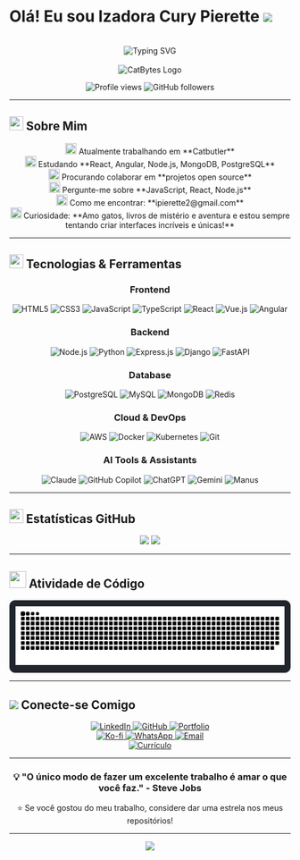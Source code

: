 # Olá! Eu sou Izadora Cury Pierette <img src="https://media.giphy.com/media/hvRJCLFzcasrR4ia7z/giphy.gif" width="25px">

<br>

<div align="center">
  <img src="https://readme-typing-svg.herokuapp.com/?lines=Desenvolvedora+Full+Stack;Apaixonada+por+Tecnologia;Sempre+buscando+Conhecimento&font=Roboto&size=30&duration=3000&pause=500&color=ff6ac1&center=true&width=500&height=70&gradient=FF1493,9932CC,4169E1" alt="Typing SVG" />
  <br><br>
  <img src="https://catbytes.netlify.app/images/logo300x100-fundo-escuro.svg" alt="CatBytes Logo" width="300" height="100"/>
</div>

<p align="center">
  <img src="https://komarev.com/ghpvc/?username=ipierette&color=ff6ac1&style=for-the-badge&label=VISITANTES" alt="Profile views" />
  <img src="https://img.shields.io/github/followers/ipierette?style=for-the-badge&color=58a6ff&labelColor=21262d&logo=github&label=SEGUIDORES" alt="GitHub followers" />
</p>

---

## <img src="https://img.icons8.com/dusk/64/rocket.png" width="25" height="25"/> Sobre Mim

<p align="center">
  <img src="https://img.icons8.com/fluency/48/telescope.png" width="20" height="20"/> Atualmente trabalhando em **Catbutler** <br>
  <img src="https://img.icons8.com/fluency/48/brain.png" width="20" height="20"/> Estudando **React, Angular, Node.js, MongoDB, PostgreSQL** <br>
  <img src="https://img.icons8.com/fluency/48/handshake.png" width="20" height="20"/> Procurando colaborar em **projetos open source** <br>
  <img src="https://img.icons8.com/fluency/48/chat.png" width="20" height="20"/> Pergunte-me sobre **JavaScript, React, Node.js** <br>
  <img src="https://img.icons8.com/fluency/48/email-open.png" width="20" height="20"/> Como me encontrar: **ipierette2@gmail.com** <br>
  <img src="https://img.icons8.com/fluency/48/lightning-bolt.png" width="20" height="20"/> Curiosidade: **Amo gatos, livros de mistério e aventura e estou sempre tentando criar interfaces incríveis e únicas!**
</p>

---

## <img src="https://img.icons8.com/fluency/48/settings.png" width="25" height="25"/> Tecnologias & Ferramentas

<div align="center">

### Frontend
![HTML5](https://img.shields.io/badge/HTML5-E34F26?style=for-the-badge&logo=html5&logoColor=white)
![CSS3](https://img.shields.io/badge/CSS3-1572B6?style=for-the-badge&logo=css3&logoColor=white)
![JavaScript](https://img.shields.io/badge/JavaScript-F7DF1E?style=for-the-badge&logo=javascript&logoColor=black)
![TypeScript](https://img.shields.io/badge/TypeScript-007ACC?style=for-the-badge&logo=typescript&logoColor=white)
![React](https://img.shields.io/badge/React-20232A?style=for-the-badge&logo=react&logoColor=61DAFB)
![Vue.js](https://img.shields.io/badge/Vue.js-35495E?style=for-the-badge&logo=vue.js&logoColor=4FC08D)
![Angular](https://img.shields.io/badge/Angular-DD0031?style=for-the-badge&logo=angular&logoColor=white)

### Backend
![Node.js](https://img.shields.io/badge/Node.js-43853D?style=for-the-badge&logo=node.js&logoColor=white)
![Python](https://img.shields.io/badge/Python-3776AB?style=for-the-badge&logo=python&logoColor=white)
![Express.js](https://img.shields.io/badge/Express.js-404D59?style=for-the-badge&logoColor=white)
![Django](https://img.shields.io/badge/Django-092E20?style=for-the-badge&logo=django&logoColor=white)
![FastAPI](https://img.shields.io/badge/FastAPI-005571?style=for-the-badge&logo=fastapi&logoColor=white)

### Database
![PostgreSQL](https://img.shields.io/badge/PostgreSQL-316192?style=for-the-badge&logo=postgresql&logoColor=white)
![MySQL](https://img.shields.io/badge/MySQL-00000F?style=for-the-badge&logo=mysql&logoColor=white)
![MongoDB](https://img.shields.io/badge/MongoDB-4EA94B?style=for-the-badge&logo=mongodb&logoColor=white)
![Redis](https://img.shields.io/badge/Redis-DC382D?style=for-the-badge&logo=redis&logoColor=white)

### Cloud & DevOps
![AWS](https://img.shields.io/badge/AWS-232F3E?style=for-the-badge&logo=amazon-aws&logoColor=white)
![Docker](https://img.shields.io/badge/Docker-2496ED?style=for-the-badge&logo=docker&logoColor=white)
![Kubernetes](https://img.shields.io/badge/Kubernetes-326CE5?style=for-the-badge&logo=kubernetes&logoColor=white)
![Git](https://img.shields.io/badge/Git-F05032?style=for-the-badge&logo=git&logoColor=white)

### AI Tools & Assistants
![Claude](https://img.shields.io/badge/Claude-000000?style=for-the-badge&logo=anthropic&logoColor=white)
![GitHub Copilot](https://img.shields.io/badge/GitHub%20Copilot-000000?style=for-the-badge&logo=github&logoColor=white)
![ChatGPT](https://img.shields.io/badge/ChatGPT-10A37F?style=for-the-badge&logo=openai&logoColor=white)
![Gemini](https://img.shields.io/badge/Gemini-8E44AD?style=for-the-badge&logo=google&logoColor=white)
![Manus](https://img.shields.io/badge/Manus-000000?style=for-the-badge&logo=robot&logoColor=white)

</div>

---

## <img src="https://img.icons8.com/fluency/48/bar-chart.png" width="25" height="25"/> Estatísticas GitHub

<div align="center">
  <img height="180em" src="https://github-readme-stats.vercel.app/api?username=ipierette&show_icons=true&theme=dark&include_all_commits=true&count_private=true&bg_color=21262d&title_color=ff6ac1&text_color=ffffff&icon_color=58a6ff&border_color=30363d"/>
  <img height="180em" src="https://github-readme-stats.vercel.app/api/top-langs/?username=ipierette&layout=compact&langs_count=7&theme=dark&bg_color=21262d&title_color=ff6ac1&text_color=ffffff&border_color=30363d"/>
</div>

---

## <img src="https://img.icons8.com/fluency/48/line-chart.png" width="30" height="30"/> Atividade de Código

<div align="center" style="background-color: #21262d; padding: 10px; border-radius: 10px; border: 1px solid #30363d;">
  <img src="https://raw.githubusercontent.com/Platane/snk/output/github-contribution-grid-snake.svg?snek=Pac-Man&palette=github-light" alt="Pac-Man animation" width="700"/>
</div>

---


## <img src="https://media.giphy.com/media/LnQjpWaON8nhr21vNW/giphy.gif" width="25"> Conecte-se Comigo

<div align="center">

<a href="https://www.linkedin.com/in/izadora-cury-pierette-7a7754253/" target="_blank">
  <img src="https://img.shields.io/badge/LinkedIn-0077B5?style=for-the-badge&logo=linkedin&logoColor=white" alt="LinkedIn">
</a>
<a href="https://github.com/ipierette" target="_blank">
  <img src="https://img.shields.io/badge/GitHub-100000?style=for-the-badge&logo=github&logoColor=white" alt="GitHub">
</a>
<a href="https://catbytes.netlify.app" target="_blank">
  <img src="https://img.shields.io/badge/Portfolio-FF5722?style=for-the-badge&logo=firefox&logoColor=white" alt="Portfolio">
</a>

<br>

<a href="https://ko-fi.com/ipierette" target="_blank">
  <img src="https://img.shields.io/badge/Ko--fi-F16061?style=for-the-badge&logo=ko-fi&logoColor=white" alt="Ko-fi">
</a>
<a href="https://wa.me/5567984098786?text=Olá!%20Vi%20o%20CatButler%20e%20gostaria%20de%20conversar%20sobre%20desenvolvimento." target="_blank">
  <img src="https://img.shields.io/badge/WhatsApp-25D366?style=for-the-badge&logo=whatsapp&logoColor=white" alt="WhatsApp">
</a>
<a href="mailto:ipierette2@gmail.com" target="_blank">
  <img src="https://img.shields.io/badge/Gmail-D14836?style=for-the-badge&logo=gmail&logoColor=white" alt="Email">
</a>

<br>

<a href="https://drive.google.com/file/d/1JY_hUoeiW-IVyCuJ9yg9CS63QZ3GZzDq/view" target="_blank">
  <img src="https://img.shields.io/badge/Currículo-4285F4?style=for-the-badge&logo=googledrive&logoColor=white" alt="Currículo">
</a>

</div>

---

<div align="center">
  <h3>💡 "O único modo de fazer um excelente trabalho é amar o que você faz." - Steve Jobs</h3>
  <p>⭐ Se você gostou do meu trabalho, considere dar uma estrela nos meus repositórios!</p>
</div>

---

<div align="center">
  <img src="https://capsule-render.vercel.app/api?type=waving&color=FF1493&height=100&section=footer"/>
</div>

